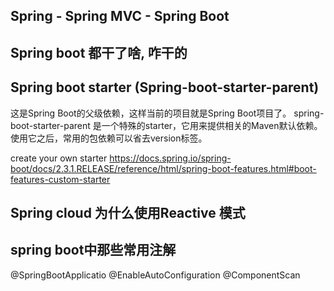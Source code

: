 ## Spring - Spring MVC - Spring Boot
## Spring boot 都干了啥, 咋干的
## Spring boot starter (Spring-boot-starter-parent)
这是Spring Boot的父级依赖，这样当前的项目就是Spring Boot项目了。
spring-boot-starter-parent 是一个特殊的starter，它用来提供相关的Maven默认依赖。使用它之后，常用的包依赖可以省去version标签。

create your own starter
https://docs.spring.io/spring-boot/docs/2.3.1.RELEASE/reference/html/spring-boot-features.html#boot-features-custom-starter
## Spring cloud 为什么使用Reactive 模式

## spring boot中那些常用注解
@SpringBootApplicatio
@EnableAutoConfiguration
@ComponentScan
  